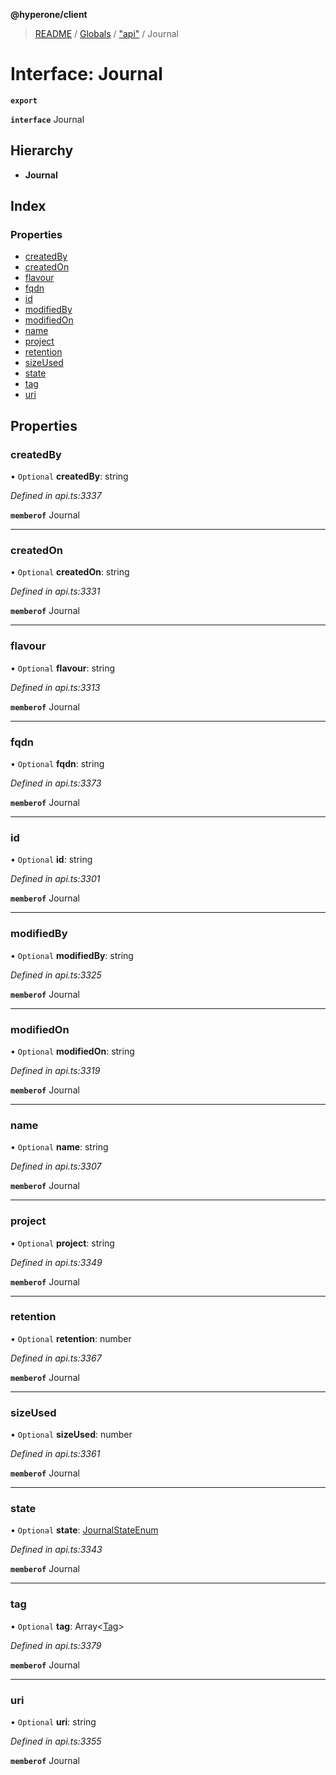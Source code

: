 **@hyperone/client**

> [README](../README.md) / [Globals](../globals.md) / ["api"](../modules/_api_.md) / Journal

# Interface: Journal

**`export`** 

**`interface`** Journal

## Hierarchy

* **Journal**

## Index

### Properties

* [createdBy](_api_.journal.md#createdby)
* [createdOn](_api_.journal.md#createdon)
* [flavour](_api_.journal.md#flavour)
* [fqdn](_api_.journal.md#fqdn)
* [id](_api_.journal.md#id)
* [modifiedBy](_api_.journal.md#modifiedby)
* [modifiedOn](_api_.journal.md#modifiedon)
* [name](_api_.journal.md#name)
* [project](_api_.journal.md#project)
* [retention](_api_.journal.md#retention)
* [sizeUsed](_api_.journal.md#sizeused)
* [state](_api_.journal.md#state)
* [tag](_api_.journal.md#tag)
* [uri](_api_.journal.md#uri)

## Properties

### createdBy

• `Optional` **createdBy**: string

*Defined in api.ts:3337*

**`memberof`** Journal

___

### createdOn

• `Optional` **createdOn**: string

*Defined in api.ts:3331*

**`memberof`** Journal

___

### flavour

• `Optional` **flavour**: string

*Defined in api.ts:3313*

**`memberof`** Journal

___

### fqdn

• `Optional` **fqdn**: string

*Defined in api.ts:3373*

**`memberof`** Journal

___

### id

• `Optional` **id**: string

*Defined in api.ts:3301*

**`memberof`** Journal

___

### modifiedBy

• `Optional` **modifiedBy**: string

*Defined in api.ts:3325*

**`memberof`** Journal

___

### modifiedOn

• `Optional` **modifiedOn**: string

*Defined in api.ts:3319*

**`memberof`** Journal

___

### name

• `Optional` **name**: string

*Defined in api.ts:3307*

**`memberof`** Journal

___

### project

• `Optional` **project**: string

*Defined in api.ts:3349*

**`memberof`** Journal

___

### retention

• `Optional` **retention**: number

*Defined in api.ts:3367*

**`memberof`** Journal

___

### sizeUsed

• `Optional` **sizeUsed**: number

*Defined in api.ts:3361*

**`memberof`** Journal

___

### state

• `Optional` **state**: [JournalStateEnum](../enums/_api_.journalstateenum.md)

*Defined in api.ts:3343*

**`memberof`** Journal

___

### tag

• `Optional` **tag**: Array\<[Tag](_api_.tag.md)>

*Defined in api.ts:3379*

**`memberof`** Journal

___

### uri

• `Optional` **uri**: string

*Defined in api.ts:3355*

**`memberof`** Journal
